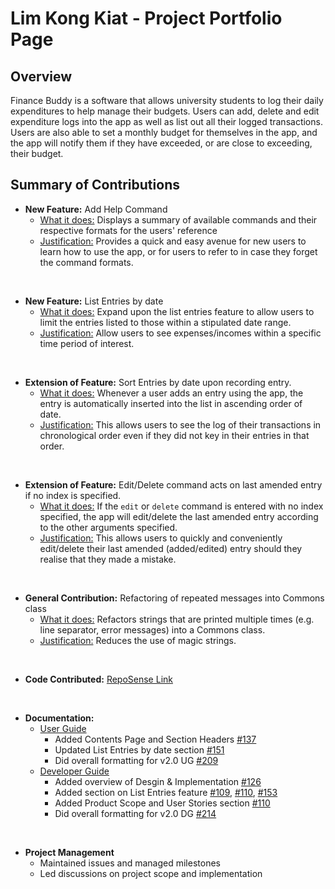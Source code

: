 # Lim Kong Kiat - Project Portfolio Page

## Overview

Finance Buddy is a software that allows university students to log their daily expenditures to help manage their
budgets. Users can add, delete and edit expenditure logs into the app as well as list out all their logged 
transactions. Users are also able to set a monthly budget for themselves in the app, and the app will notify them if
they have exceeded, or are close to exceeding, their budget.

## Summary of Contributions

- **New Feature:** Add Help Command
  - <ins> What it does:</ins> Displays a summary of available commands and their respective formats for the users' 
    reference
  - <ins> Justification:</ins> Provides a quick and easy avenue for new users to learn how to use the app, 
    or for users to refer to in case they forget the command formats.  

&nbsp;

- **New Feature:** List Entries by date
  - <ins>What it does:</ins> Expand upon the list entries feature to allow users to limit the
    entries listed to those within a stipulated date range.
  - <ins>Justification:</ins> Allow users to see expenses/incomes within a specific time period of interest.

&nbsp;

- **Extension of Feature:** Sort Entries by date upon recording entry.
  - <ins>What it does:</ins> Whenever a user adds an entry using the app, the entry is automatically inserted into the list
    in ascending order of date.
  - <ins>Justification:</ins> This allows users to see the log of their transactions in chronological order even if they did
    not key in their entries in that order.

&nbsp;

- **Extension of Feature:** Edit/Delete command acts on last amended entry if no index is specified.
  - <ins>What it does:</ins> If the `edit` or `delete` command is entered with no index specified, the app
    will edit/delete the last amended entry according to the other arguments specified.
  - <ins>Justification:</ins> This allows users to quickly and conveniently edit/delete their last
  amended (added/edited) entry should they realise that they made a mistake.

&nbsp;

- **General Contribution:** Refactoring of repeated messages into Commons class
  - <ins> What it does:</ins> Refactors strings that are printed multiple times (e.g. line separator, error messages)
    into a Commons class. 
  - <ins> Justification:</ins> Reduces the use of magic strings.
  
&nbsp;  
  
- **Code Contributed:** [RepoSense Link](https://nus-cs2113-ay2425s1.github.io/tp-dashboard/?search=limkongkiat&sort=groupTitle&sortWithin=title&timeframe=commit&mergegroup=&groupSelect=groupByRepos&breakdown=true&checkedFileTypes=docs~functional-code~test-code~other) 

&nbsp;

- **Documentation:** 
  - <ins>User Guide</ins>
    - Added Contents Page and Section Headers [#137](https://github.com/AY2425S1-CS2113-W14-3/tp/pull/137)
    - Updated List Entries by date section [#151](https://github.com/AY2425S1-CS2113-W14-3/tp/pull/151)
    - Did overall formatting for v2.0 UG [#209](https://github.com/AY2425S1-CS2113-W14-3/tp/pull/209)
  - <ins>Developer Guide</ins>
    - Added overview of Desgin & Implementation [#126](https://github.com/AY2425S1-CS2113-W14-3/tp/pull/126)
    - Added section on List Entries feature [#109](https://github.com/AY2425S1-CS2113-W14-3/tp/pull/109), 
    [#110](https://github.com/AY2425S1-CS2113-W14-3/tp/pull/110), 
    [#153](https://github.com/AY2425S1-CS2113-W14-3/tp/pull/153)
    - Added Product Scope and User Stories section [#110](https://github.com/AY2425S1-CS2113-W14-3/tp/pull/110)
    - Did overall formatting for v2.0 DG [#214](https://github.com/AY2425S1-CS2113-W14-3/tp/pull/214)

&nbsp;

- **Project Management**
  - Maintained issues and managed milestones
  - Led discussions on project scope and implementation
